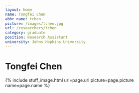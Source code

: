 ```yaml
---
layout: home
name: Tongfei Chen
abbr_name: tchen
picture: /images/tchen.jpg
url: /researchers/tchen
category: graduate
position: Research Assistant
university: Johns Hopkins University
---
```


# Tongfei Chen

{% include stuff_image.html url=page.url picture=page.picture name=page.name %}
